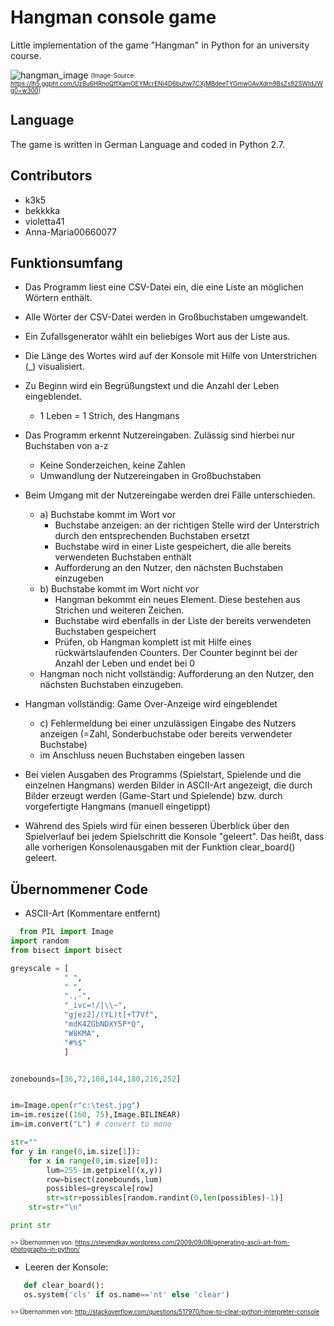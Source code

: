 # Hangman console game

Little implementation of the game "Hangman" in Python for an university course.

![hangman_image](https://lh5.ggpht.com/Uz8u6HRnoQffXamOEYMcrENi4D6buhw7CXjMBdeeTYGmw0AvXdrn9BsZs92SWIdJWg0=w300)
<sub><sup>(Image-Source: https://lh5.ggpht.com/Uz8u6HRnoQffXamOEYMcrENi4D6buhw7CXjMBdeeTYGmw0AvXdrn9BsZs92SWIdJWg0=w300)</sup></sub>

## Language
The game is written in German Language and coded in Python 2.7.

## Contributors
- k3k5
- bekkkka
- violetta41
- Anna-Maria00660077

## Funktionsumfang

- Das Programm liest eine CSV-Datei ein, die eine Liste an möglichen Wörtern enthält.
- Alle Wörter der CSV-Datei werden in Großbuchstaben umgewandelt.
- Ein Zufallsgenerator wählt ein beliebiges Wort aus der Liste aus.
- Die Länge des Wortes wird auf der Konsole mit Hilfe von Unterstrichen (_) visualisiert.
- Zu Beginn wird ein Begrüßungstext und die Anzahl der Leben eingeblendet.
  * 1 Leben = 1 Strich, des Hangmans 
- Das Programm erkennt Nutzereingaben. Zulässig sind hierbei nur Buchstaben von a-z
  * Keine Sonderzeichen, keine Zahlen
  * Umwandlung der Nutzereingaben in Großbuchstaben

- Beim Umgang mit der Nutzereingabe werden drei Fälle unterschieden.
  * a) Buchstabe kommt im Wort vor
    * Buchstabe anzeigen: an der richtigen Stelle wird der Unterstrich durch den entsprechenden Buchstaben ersetzt 
    * Buchstabe wird in einer Liste gespeichert, die alle bereits verwendeten Buchstaben enthält
    * Aufforderung an den Nutzer, den nächsten Buchstaben einzugeben
  * b) Buchstabe kommt im Wort nicht vor
    * Hangman bekommt ein neues Element. Diese bestehen aus Strichen und weiteren Zeichen.
    * Buchstabe wird ebenfalls in der Liste der bereits verwendeten Buchstaben gespeichert
    * Prüfen, ob Hangman komplett ist mit Hilfe eines rückwärtslaufenden Counters. Der Counter beginnt bei der Anzahl der Leben und endet bei 0
  * Hangman noch nicht vollständig: Aufforderung an den Nutzer, den nächsten Buchstaben einzugeben.

- Hangman vollständig: Game Over-Anzeige wird eingeblendet

  * c) Fehlermeldung bei einer unzulässigen Eingabe des Nutzers anzeigen (=Zahl, Sonderbuchstabe oder bereits verwendeter Buchstabe)
  * im Anschluss neuen Buchstaben eingeben lassen

- Bei vielen Ausgaben des Programms (Spielstart, Spielende und die einzelnen Hangmans) werden Bilder in ASCII-Art angezeigt, die durch Bilder erzeugt werden (Game-Start und Spielende) bzw. durch vorgefertigte Hangmans (manuell eingetippt)

- Während des Spiels wird für einen besseren Überblick über den Spielverlauf bei jedem Spielschritt die Konsole "geleert". Das heißt, dass alle vorherigen Konsolenausgaben mit der Funktion clear_board() geleert.

## Übernommener Code

- ASCII-Art (Kommentare entfernt)

```python
  from PIL import Image
import random
from bisect import bisect

greyscale = [
            " ",
            " ",
            ".,-",
            "_ivc=!/|\\~",
            "gjez2]/(YL)t[+T7Vf",
            "mdK4ZGbNDXY5P*Q",
            "W8KMA",
            "#%$"
            ]


zonebounds=[36,72,108,144,180,216,252]


im=Image.open(r"c:\test.jpg")
im=im.resize((160, 75),Image.BILINEAR)
im=im.convert("L") # convert to mono

str=""
for y in range(0,im.size[1]):
    for x in range(0,im.size[0]):
        lum=255-im.getpixel((x,y))
        row=bisect(zonebounds,lum)
        possibles=greyscale[row]
        str=str+possibles[random.randint(0,len(possibles)-1)]
    str=str+"\n"

print str
  ```
   <sub><sup>>> Übernommen von: https://stevendkay.wordpress.com/2009/09/08/generating-ascii-art-from-photographs-in-python/</sup></sub>


- Leeren der Konsole:
```python
   def clear_board():
   os.system('cls' if os.name=='nt' else 'clear')
```

   <sub><sup>>> Übernommen von: http://stackoverflow.com/questions/517970/how-to-clear-python-interpreter-console</sup></sub>
